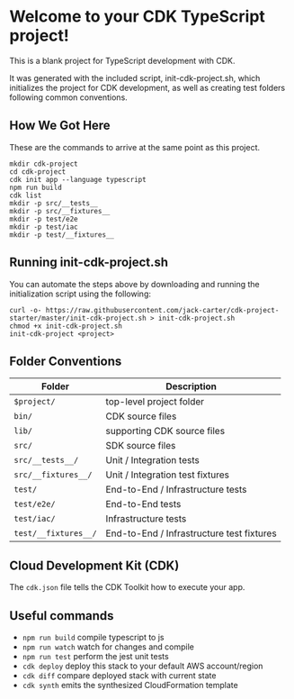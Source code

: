 # Welcome to your CDK TypeScript project!
This is a blank project for TypeScript development with CDK.

It was generated with the included script, init-cdk-project.sh, which initializes
the project for CDK development, as well as creating test folders following common
conventions.

## How We Got Here
These are the commands to arrive at the same point as this project.
```
mkdir cdk-project
cd cdk-project
cdk init app --language typescript
npm run build
cdk list
mkdir -p src/__tests__
mkdir -p src/__fixtures__
mkdir -p test/e2e
mkdir -p test/iac
mkdir -p test/__fixtures__
```
## Running init-cdk-project.sh
You can automate the steps above by downloading and running the initialization script
using the following:
```
curl -o- https://raw.githubusercontent.com/jack-carter/cdk-project-starter/master/init-cdk-project.sh > init-cdk-project.sh
chmod +x init-cdk-project.sh
init-cdk-project <project>
```

## Folder Conventions
Folder               | Description
-------------------- | -----------
`$project/`          | top-level project folder
`bin/`               | CDK source files
`lib/`               | supporting CDK source files
`src/`               | SDK source files
`src/__tests__/`     | Unit / Integration tests
`src/__fixtures__/`  | Unit / Integration test fixtures
`test/`              | End-to-End / Infrastructure tests
`test/e2e/`          | End-to-End tests
`test/iac/`          | Infrastructure tests
`test/__fixtures__/` | End-to-End / Infrastructure test fixtures

## Cloud Development Kit (CDK)
The `cdk.json` file tells the CDK Toolkit how to execute your app.

## Useful commands
 * `npm run build`   compile typescript to js
 * `npm run watch`   watch for changes and compile
 * `npm run test`    perform the jest unit tests
 * `cdk deploy`      deploy this stack to your default AWS account/region
 * `cdk diff`        compare deployed stack with current state
 * `cdk synth`       emits the synthesized CloudFormation template
